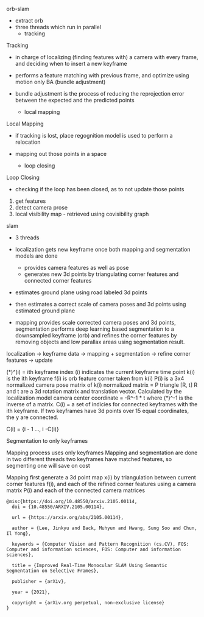 orb-slam
- extract orb
- three threads which run in parallel
    - tracking

Tracking
- in charge of localizing (finding features with) a camera with every frame, and deciding when to insert a new keyframe
- performs a feature matching with previous frame, and optimize using motion only BA (bundle adjustment)

- bundle adjustment is the process of reducing the reprojection error between the expected and the predicted points

    - local mapping

Local Mapping
- if tracking is lost, place regognition model is used to perform a relocation
- mapping out those points in a space

    - loop closing

Loop Closing
- checking if the loop has been closed, as to not update those points

1. get features
2. detect camera prose
3. local visibility map - retrieved using covisibility graph

slam
- 3 threads
- localization gets new keyframe once both mapping and segmentation models are done
    - provides camera features as well as pose
    - generates new 3d points by triangulating corner features and connected corner features
- estimates ground plane using road labeled 3d points
- then estimates a correct scale of camera poses and 3d points using estimated ground plane

- mapping provides scale corrected camera poses and 3d points, segmentation performs deep learning based segmentation to a downsampled keyframe (orb) and refines the corner features by removing objects and low parallax areas using segmentation result.

localization -> keyframe data -> mapping + segmentation -> refine corner features -> update

(\*)^(i) = ith keyframe index (i) indicates the current keyframe time point
k(i) is the ith keyframe
f(i) is orb feature corner taken from k(i)
P(i) is a 3x4 normalized camera pose matrix of k(i)
normalized matrix = P triangle [R, t] R and t are a 3d rotation  matrix and translation vector. Calculated by the localization model
camera center coordinate = -R^-1  * t where (\*)^-1 is the inverse of a matrix.
C(i) = a set of indicies for connected keyframes with the ith keyframe. If two keyframes have 3d points over 15 equal coordinates, the y are connected.

C(i) = {i - 1 ..., i -C(i)}

Segmentation to only keyframes

Mapping process uses only keyframes
Mapping and segmentation are done in two different threads
two keyframes have matched features, so segmenting one will save on cost

Mapping
first generate a 3d point map x(i) by triangulation between current corner features f(i), and each of the refined corner features using a camera matrix P(i) and each of the connected camera matrices

```
@misc{https://doi.org/10.48550/arxiv.2105.00114,
  doi = {10.48550/ARXIV.2105.00114},
  
  url = {https://arxiv.org/abs/2105.00114},
  
  author = {Lee, Jinkyu and Back, Muhyun and Hwang, Sung Soo and Chun, Il Yong},
  
  keywords = {Computer Vision and Pattern Recognition (cs.CV), FOS: Computer and information sciences, FOS: Computer and information sciences},
  
  title = {Improved Real-Time Monocular SLAM Using Semantic Segmentation on Selective Frames},
  
  publisher = {arXiv},
  
  year = {2021},
  
  copyright = {arXiv.org perpetual, non-exclusive license}
}
```
